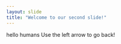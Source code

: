```yaml
---
layout: slide
title: "Welcome to our second slide!"
---
```

hello humans
Use the left arrow to go back!
